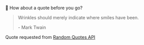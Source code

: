 📣 How about a quote before you go?

> Wrinkles should merely indicate where smiles have been.
>
> <p>- Mark Twain</p>

Quote requested from [Random Quotes API](https://github.com/lukePeavey/quotable)
